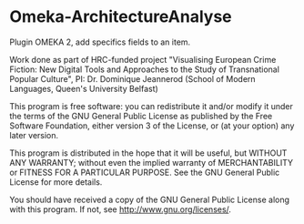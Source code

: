 Omeka-ArchitectureAnalyse
=========================

Plugin OMEKA 2, add specifics fields to an item.

Work done as part of HRC-funded project "Visualising European Crime Fiction: New Digital Tools and Approaches to the Study of Transnational Popular Culture", PI: Dr. Dominique Jeannerod (School of Modern Languages, Queen's University Belfast)

This program is free software: you can redistribute it and/or modify it under the terms of the GNU General Public License as published by the Free Software Foundation, either version 3 of the License, or (at your option) any later version.

This program is distributed in the hope that it will be useful, but WITHOUT ANY WARRANTY; without even the implied warranty of MERCHANTABILITY or FITNESS FOR A PARTICULAR PURPOSE. See the GNU General Public License for more details.

You should have received a copy of the GNU General Public License along with this program. If not, see http://www.gnu.org/licenses/.


